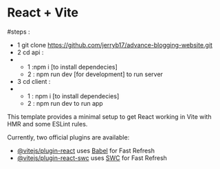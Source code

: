 # React + Vite
#steps :
- 1 git clone https://github.com/jerryb17/advance-blogging-website.git
- 2 cd api :
- - 1 :npm i [to install dependecies]
  - 2 : npm run dev [for development] to run server
- 3 cd client :
- - 1 : npm i [to install dependecies]
  - 2 : npm run dev to run app

This template provides a minimal setup to get React working in Vite with HMR and some ESLint rules.

Currently, two official plugins are available:

- [@vitejs/plugin-react](https://github.com/vitejs/vite-plugin-react/blob/main/packages/plugin-react/README.md) uses [Babel](https://babeljs.io/) for Fast Refresh
- [@vitejs/plugin-react-swc](https://github.com/vitejs/vite-plugin-react-swc) uses [SWC](https://swc.rs/) for Fast Refresh
